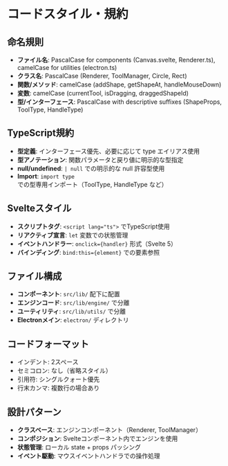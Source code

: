 # コードスタイル・規約

## 命名規則
- **ファイル名**: PascalCase for components (Canvas.svelte, Renderer.ts), camelCase for utilities (electron.ts)
- **クラス名**: PascalCase (Renderer, ToolManager, Circle, Rect)
- **関数/メソッド**: camelCase (addShape, getShapeAt, handleMouseDown)
- **変数**: camelCase (currentTool, isDragging, draggedShapeId)
- **型/インターフェース**: PascalCase with descriptive suffixes (ShapeProps, ToolType, HandleType)

## TypeScript規約
- **型定義**: インターフェース優先、必要に応じて type エイリアス使用
- **型アノテーション**: 関数パラメータと戻り値に明示的な型指定
- **null/undefined**: `| null` での明示的な null 許容型使用
- **Import**: `import type` での型専用インポート（ToolType, HandleType など）

## Svelteスタイル
- **スクリプトタグ**: `<script lang="ts">` でTypeScript使用
- **リアクティブ宣言**: `let` 変数での状態管理
- **イベントハンドラー**: `onclick={handler}` 形式（Svelte 5）
- **バインディング**: `bind:this={element}` での要素参照

## ファイル構成
- **コンポーネント**: `src/lib/` 配下に配置
- **エンジンコード**: `src/lib/engine/` で分離
- **ユーティリティ**: `src/lib/utils/` で分離
- **Electronメイン**: `electron/` ディレクトリ

## コードフォーマット
- インデント: 2スペース
- セミコロン: なし（省略スタイル）
- 引用符: シングルクォート優先
- 行末カンマ: 複数行の場合あり

## 設計パターン
- **クラスベース**: エンジンコンポーネント（Renderer, ToolManager）
- **コンポジション**: Svelteコンポーネント内でエンジンを使用
- **状態管理**: ローカル state + props パッシング
- **イベント駆動**: マウスイベントハンドラでの操作処理

